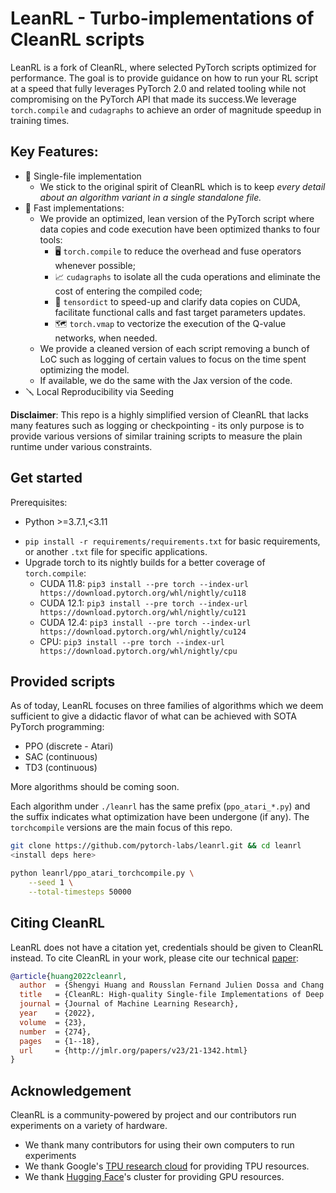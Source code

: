 # LeanRL - Turbo-implementations of CleanRL scripts 

LeanRL is a fork of CleanRL, where selected PyTorch scripts optimized for performance.
The goal is to provide guidance on how to run your RL script at a speed that fully leverages PyTorch 2.0 and related
tooling while not compromising on the PyTorch API that made its success.We leverage `torch.compile` and `cudagraphs`
to achieve an order of magnitude speedup in training times.

## Key Features:
* 📜 Single-file implementation
   * We stick to the original spirit of CleanRL which is to keep *every detail about an algorithm variant in a single standalone file.* 
* 🚀 Fast implementations:
  * We provide an optimized, lean version of the PyTorch script where data copies and code execution have been
    optimized thanks to four tools: 
    * 🖥️ `torch.compile` to reduce the overhead and fuse operators whenever possible;
    * 📈 `cudagraphs` to isolate all the cuda operations and eliminate the cost of entering the compiled code;
    * 📖 `tensordict` to speed-up and clarify data copies on CUDA, facilitate functional calls and fast target parameters updates.
    * 🗺️ `torch.vmap` to vectorize the execution of the Q-value networks, when needed.
  * We provide a cleaned version of each script removing a bunch of LoC such as logging
    of certain values to focus on the time spent optimizing the model.
  * If available, we do the same with the Jax version of the code.
* 🪛 Local Reproducibility via Seeding

**Disclaimer**: This repo is a highly simplified version of CleanRL that lacks many features such as logging or
checkpointing - its only purpose is to provide various versions of similar training scripts to measure the plain
runtime under various constraints.

## Get started

Prerequisites:
* Python >=3.7.1,<3.11
- `pip install -r requirements/requirements.txt` for basic requirements, or another `.txt` file for specific applications.
- Upgrade torch to its nightly builds for a better coverage of `torch.compile`:
  - CUDA 11.8: `pip3 install --pre torch --index-url https://download.pytorch.org/whl/nightly/cu118`
  - CUDA 12.1: `pip3 install --pre torch --index-url https://download.pytorch.org/whl/nightly/cu121`
  - CUDA 12.4: `pip3 install --pre torch --index-url https://download.pytorch.org/whl/nightly/cu124`
  - CPU: `pip3 install --pre torch --index-url https://download.pytorch.org/whl/nightly/cpu`

## Provided scripts

As of today, LeanRL focuses on three families of algorithms which we deem sufficient to give a didactic flavor of what
can be achieved with SOTA PyTorch programming:
- PPO (discrete - Atari)
- SAC (continuous)
- TD3 (continuous)

More algorithms should be coming soon.

Each algorithm under `./leanrl` has the same prefix (`ppo_atari_*.py`) and the suffix indicates what optimization have
been undergone (if any). The `torchcompile` versions are the main focus of this repo.

```bash
git clone https://github.com/pytorch-labs/leanrl.git && cd leanrl
<install deps here>

python leanrl/ppo_atari_torchcompile.py \
    --seed 1 \
    --total-timesteps 50000

```

## Citing CleanRL

LeanRL does not have a citation yet, credentials should be given to CleanRL instead.
To cite CleanRL in your work, please cite our technical [paper](https://www.jmlr.org/papers/v23/21-1342.html):

```bibtex
@article{huang2022cleanrl,
  author  = {Shengyi Huang and Rousslan Fernand Julien Dossa and Chang Ye and Jeff Braga and Dipam Chakraborty and Kinal Mehta and João G.M. Araújo},
  title   = {CleanRL: High-quality Single-file Implementations of Deep Reinforcement Learning Algorithms},
  journal = {Journal of Machine Learning Research},
  year    = {2022},
  volume  = {23},
  number  = {274},
  pages   = {1--18},
  url     = {http://jmlr.org/papers/v23/21-1342.html}
}
```


## Acknowledgement

CleanRL is a community-powered by project and our contributors run experiments on a variety of hardware.

* We thank many contributors for using their own computers to run experiments
* We thank Google's [TPU research cloud](https://sites.research.google/trc/about/) for providing TPU resources.
* We thank [Hugging Face](https://huggingface.co/)'s cluster for providing GPU resources. 

